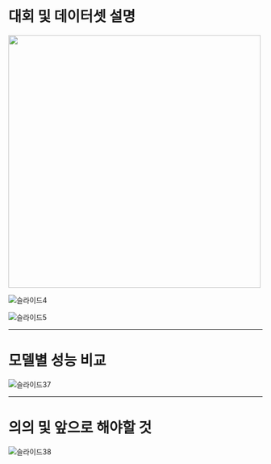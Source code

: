 대회 및 데이터셋 설명
==========================

<img src="https://user-images.githubusercontent.com/56110972/103416972-33d5e700-4bcc-11eb-8ca1-d8c0d4a07281.PNG" width="500">

![슬라이드4](https://user-images.githubusercontent.com/56110972/103417075-99c26e80-4bcc-11eb-88b0-1e4b4978952f.PNG)

![슬라이드5](https://user-images.githubusercontent.com/56110972/103417090-a777f400-4bcc-11eb-89e4-41bf61bf7e62.PNG)

---------------------------------------


모델별 성능 비교
============================================

![슬라이드37](https://user-images.githubusercontent.com/56110972/103417146-daba8300-4bcc-11eb-9c14-4fa61e968dae.PNG)

---------------------------------------


의의 및 앞으로 해야할 것
======================


![슬라이드38](https://user-images.githubusercontent.com/56110972/103417181-fcb40580-4bcc-11eb-879e-bba560fa92f8.PNG)
